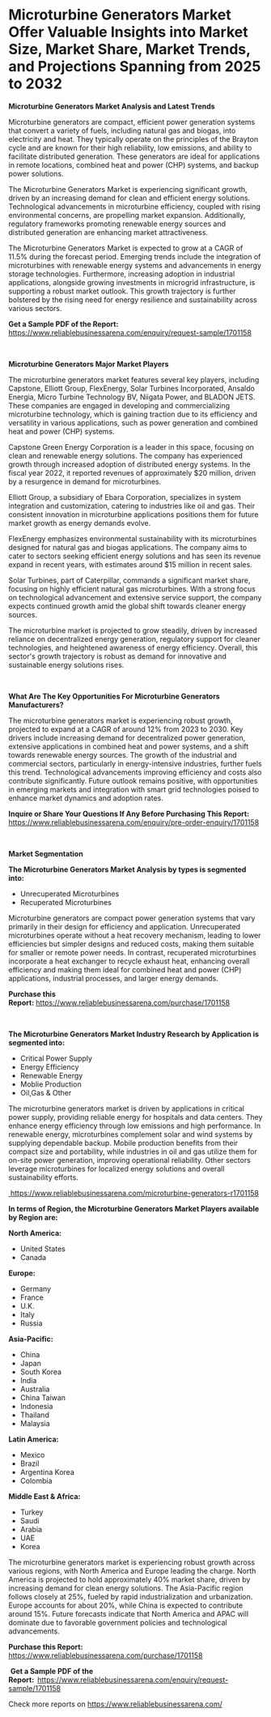 <p><h1>Microturbine Generators Market Offer Valuable Insights into Market Size, Market Share, Market Trends, and Projections Spanning from 2025 to 2032</h1></p><p><strong>Microturbine Generators Market Analysis and Latest Trends</strong></p>
<p><p>Microturbine generators are compact, efficient power generation systems that convert a variety of fuels, including natural gas and biogas, into electricity and heat. They typically operate on the principles of the Brayton cycle and are known for their high reliability, low emissions, and ability to facilitate distributed generation. These generators are ideal for applications in remote locations, combined heat and power (CHP) systems, and backup power solutions.</p><p>The Microturbine Generators Market is experiencing significant growth, driven by an increasing demand for clean and efficient energy solutions. Technological advancements in microturbine efficiency, coupled with rising environmental concerns, are propelling market expansion. Additionally, regulatory frameworks promoting renewable energy sources and distributed generation are enhancing market attractiveness.</p><p>The Microturbine Generators Market is expected to grow at a CAGR of 11.5% during the forecast period. Emerging trends include the integration of microturbines with renewable energy systems and advancements in energy storage technologies. Furthermore, increasing adoption in industrial applications, alongside growing investments in microgrid infrastructure, is supporting a robust market outlook. This growth trajectory is further bolstered by the rising need for energy resilience and sustainability across various sectors.</p></p>
<p><strong>Get a Sample PDF of the Report:&nbsp;</strong> <a href="https://www.reliablebusinessarena.com/enquiry/request-sample/1701158?utm_campaign=1948&utm_medium=2&utm_source=Github&utm_content=ia&utm_term=09012025&utm_id=microturbine-generators">https://www.reliablebusinessarena.com/enquiry/request-sample/1701158</a></p>
<p>&nbsp;</p>
<p><strong>Microturbine Generators Major Market Players</strong></p>
<p><p>The microturbine generators market features several key players, including Capstone, Elliott Group, FlexEnergy, Solar Turbines Incorporated, Ansaldo Energia, Micro Turbine Technology BV, Niigata Power, and BLADON JETS. These companies are engaged in developing and commercializing microturbine technology, which is gaining traction due to its efficiency and versatility in various applications, such as power generation and combined heat and power (CHP) systems.</p><p>Capstone Green Energy Corporation is a leader in this space, focusing on clean and renewable energy solutions. The company has experienced growth through increased adoption of distributed energy systems. In the fiscal year 2022, it reported revenues of approximately $20 million, driven by a resurgence in demand for microturbines.</p><p>Elliott Group, a subsidiary of Ebara Corporation, specializes in system integration and customization, catering to industries like oil and gas. Their consistent innovation in microturbine applications positions them for future market growth as energy demands evolve.</p><p>FlexEnergy emphasizes environmental sustainability with its microturbines designed for natural gas and biogas applications. The company aims to cater to sectors seeking efficient energy solutions and has seen its revenue expand in recent years, with estimates around $15 million in recent sales.</p><p>Solar Turbines, part of Caterpillar, commands a significant market share, focusing on highly efficient natural gas microturbines. With a strong focus on technological advancement and extensive service support, the company expects continued growth amid the global shift towards cleaner energy sources.</p><p>The microturbine market is projected to grow steadily, driven by increased reliance on decentralized energy generation, regulatory support for cleaner technologies, and heightened awareness of energy efficiency. Overall, this sector's growth trajectory is robust as demand for innovative and sustainable energy solutions rises.</p></p>
<p>&nbsp;</p>
<p><strong>What Are The Key Opportunities For Microturbine Generators Manufacturers?</strong></p>
<p><p>The microturbine generators market is experiencing robust growth, projected to expand at a CAGR of around 12% from 2023 to 2030. Key drivers include increasing demand for decentralized power generation, extensive applications in combined heat and power systems, and a shift towards renewable energy sources. The growth of the industrial and commercial sectors, particularly in energy-intensive industries, further fuels this trend. Technological advancements improving efficiency and costs also contribute significantly. Future outlook remains positive, with opportunities in emerging markets and integration with smart grid technologies poised to enhance market dynamics and adoption rates.</p></p>
<p><strong>Inquire or Share Your Questions If Any Before Purchasing This Report:</strong> <a href="https://www.reliablebusinessarena.com/enquiry/pre-order-enquiry/1701158?utm_campaign=1948&utm_medium=2&utm_source=Github&utm_content=ia&utm_term=09012025&utm_id=microturbine-generators">https://www.reliablebusinessarena.com/enquiry/pre-order-enquiry/1701158</a></p>
<p>&nbsp;</p>
<p><strong>Market Segmentation</strong></p>
<p><strong>The Microturbine Generators Market Analysis by types is segmented into:</strong></p>
<p><ul><li>Unrecuperated Microturbines</li><li>Recuperated Microturbines</li></ul></p>
<p><p>Microturbine generators are compact power generation systems that vary primarily in their design for efficiency and application. Unrecuperated microturbines operate without a heat recovery mechanism, leading to lower efficiencies but simpler designs and reduced costs, making them suitable for smaller or remote power needs. In contrast, recuperated microturbines incorporate a heat exchanger to recycle exhaust heat, enhancing overall efficiency and making them ideal for combined heat and power (CHP) applications, industrial processes, and larger energy demands.</p></p>
<p><strong>Purchase this Report:&nbsp;</strong><a href="https://www.reliablebusinessarena.com/purchase/1701158?utm_campaign=1948&utm_medium=2&utm_source=Github&utm_content=ia&utm_term=09012025&utm_id=microturbine-generators">https://www.reliablebusinessarena.com/purchase/1701158</a></p>
<p>&nbsp;</p>
<p><strong>The Microturbine Generators Market Industry Research by Application is segmented into:</strong></p>
<p><ul><li>Critical Power Supply</li><li>Energy Efficiency</li><li>Renewable Energy</li><li>Moblie Production</li><li>Oil,Gas & Other</li></ul></p>
<p><p>The microturbine generators market is driven by applications in critical power supply, providing reliable energy for hospitals and data centers. They enhance energy efficiency through low emissions and high performance. In renewable energy, microturbines complement solar and wind systems by supplying dependable backup. Mobile production benefits from their compact size and portability, while industries in oil and gas utilize them for on-site power generation, improving operational reliability. Other sectors leverage microturbines for localized energy solutions and overall sustainability efforts.</p></p>
<p><a href="https://www.reliablebusinessarena.com/microturbine-generators-r1701158?utm_campaign=1948&utm_medium=2&utm_source=Github&utm_content=ia&utm_term=09012025&utm_id=microturbine-generators">&nbsp;https://www.reliablebusinessarena.com/microturbine-generators-r1701158</a></p>
<p><strong>In terms of Region, the Microturbine Generators Market Players available by Region are:</strong></p>
<p>
    <p> <strong> North America: </strong>
        <ul>
            <li>United States</li>
            <li>Canada</li>
        </ul>
        </p> 
    <p> <strong> Europe: </strong>
        <ul>
            <li>Germany</li>
            <li>France</li>
            <li>U.K.</li>
            <li>Italy</li>
            <li>Russia</li>
        </ul>
        </p> 
    <p> <strong> Asia-Pacific: </strong>
        <ul>
            <li>China</li>
            <li>Japan</li>
            <li>South Korea</li>
            <li>India</li>
            <li>Australia</li>
            <li>China Taiwan</li>
            <li>Indonesia</li>
            <li>Thailand</li>
            <li>Malaysia</li>
        </ul>
        </p> 
    <p> <strong> Latin America: </strong>
        <ul>
            <li>Mexico</li>
            <li>Brazil</li>
            <li>Argentina Korea</li>
            <li>Colombia</li>
        </ul>
        </p> 
    <p> <strong> Middle East & Africa: </strong>
        <ul>
            <li>Turkey</li>
            <li>Saudi</li>
            <li>Arabia</li>
            <li>UAE</li>
            <li>Korea</li>
        </ul>
    </p>
    </p>
<p><p>The microturbine generators market is experiencing robust growth across various regions, with North America and Europe leading the charge. North America is projected to hold approximately 40% market share, driven by increasing demand for clean energy solutions. The Asia-Pacific region follows closely at 25%, fueled by rapid industrialization and urbanization. Europe accounts for about 20%, while China is expected to contribute around 15%. Future forecasts indicate that North America and APAC will dominate due to favorable government policies and technological advancements.</p></p>
<p><strong>Purchase this Report: </strong><a href="https://www.reliablebusinessarena.com/purchase/1701158?utm_campaign=1948&utm_medium=2&utm_source=Github&utm_content=ia&utm_term=09012025&utm_id=microturbine-generators">https://www.reliablebusinessarena.com/purchase/1701158</a></p>
<p>&nbsp;<strong>Get a Sample PDF of the Report:&nbsp;&nbsp;</strong><a href="https://www.reliablebusinessarena.com/enquiry/request-sample/1701158?utm_campaign=1948&utm_medium=2&utm_source=Github&utm_content=ia&utm_term=09012025&utm_id=microturbine-generators">https://www.reliablebusinessarena.com/enquiry/request-sample/1701158</a></p>
<p><strong></strong></p>
<p>Check more reports on <a href="https://www.reliablebusinessarena.com/?utm_campaign=1948&utm_medium=2&utm_source=Github&utm_content=ia&utm_term=09012025&utm_id=microturbine-generators">https://www.reliablebusinessarena.com/</a></p>